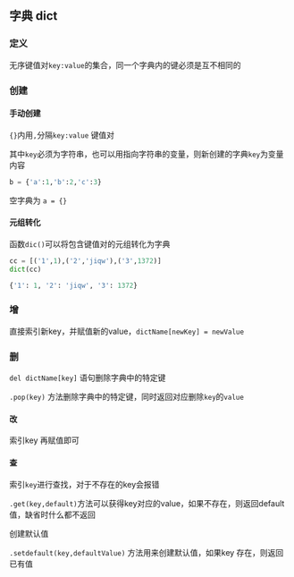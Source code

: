 ## 字典 dict

### 定义

无序键值对`key:value`的集合，同一个字典内的键必须是互不相同的

### 创建

#### 手动创建

`{}`内用`,`分隔`key:value` 键值对

其中`key`必须为字符串，也可以用指向字符串的变量，则新创建的字典`key`为变量内容

```python
b = {'a':1,'b':2,'c':3}
```

空字典为 `a = {}`

#### 元组转化

函数`dic()`可以将包含键值对的元组转化为字典

```python
cc = [('1',1),('2','jiqw'),('3',1372)]        
dict(cc)

{'1': 1, '2': 'jiqw', '3': 1372}
```

### 增

直接索引新key，并赋值新的value，`dictName[newKey] = newValue`

### 删

`del dictName[key]` 语句删除字典中的特定键

`.pop(key)` 方法删除字典中的特定键，同时返回对应删除`key`的`value`

#### 改

索引key 再赋值即可

#### 查

索引`key`进行查找，对于不存在的key会报错

`.get(key,default)`方法可以获得key对应的value，如果不存在，则返回default值，缺省时什么都不返回

创建默认值

`.setdefault(key,defaultValue)` 方法用来创建默认值，如果key 存在，则返回已有值

